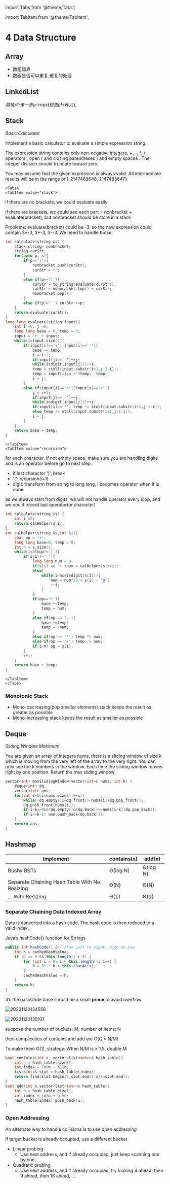 import Tabs from '@theme/Tabs';

import TabItem from '@theme/TabItem';

# 4 Data Structure
## Array

- 数组越界
- 数组是否可以重复,重复的处理

## LinkedList

*易错点:每一步p->next检查p!=NULL*

## Stack

*Basic Calculator*

Implement a basic calculator to evaluate a simple expression string.

The expression string contains only non-negative integers, +, -, *, / operators , open ( and closing parentheses ) and empty spaces . The integer division should truncate toward zero.

You may assume that the given expression is always valid. All intermediate results will be in the range of [-2147483648, 2147483647]

```mdx-code-block
<Tabs>
<TabItem value="stack">
```

if there are no brackets, we could evaluate easily

if there are brackets, we could see each part = nonbracket + evaluate(bracket), but nonbracket should be store in a stack

Problems: evaluate(bracket) could be -3, so the new expression could contain 3*-3, 3+-3, 3--3. We need to handle those.

```cpp
int calculate(string &s) {
    stack<string> nonbracket;
    string curStr; 
    for(auto p: s){
        if(p=='('){
            nonbracket.push(curStr);
            curStr = "";
        }
        else if(p==')'){
            curStr = to_string(evaluate(curStr));
            curStr = nonbracket.top() + curStr;
            nonbracket.pop();
        }
        else if(p!=' ') curStr +=p;
    }
    return evaluate(curStr);
}
long long evaluate(string input){
    int i =0, j =0;
    long long base = 0, temp = 0;
    input = '+' + input;
    while(i<input.size()){
        if(input[i]=='+'||input[i]=='-'){
            base += temp;
            j = i+1;
            if(input[j]=='-')++j;
            while(isdigit(input[j]))++j;
            temp = stoll(input.substr(i+1,j-1-i));
            temp = input[i]=='+'?temp: -temp;
            i = j;
        }
        else if(input[i]=='*'||input[i]=='/'){
            j = i+1;
            if(input[j]=='-')++j;
            while(isdigit(input[j]))++j;
            if(input[i]=='*') temp *= stoll(input.substr(i+1,j-1-i));
            else temp /= stoll(input.substr(i+1,j-1-i));
            i = j;
        }
    }
    return base + temp;
}
```

```mdx-code-block
</TabItem>
<TabItem value="recursion">
```

for each character, if not empty space, make sure you are handling digits and is an operator before go to next step:
- if last character ')', break 
- '(': recursion(i+1)
- digit: transform from string to long long, i becomes operator when it is done

as we always start from digits, we will not handle operator every loop, and we could record last operator(or character)

```cpp
int calculate(string &s) {
    int i =0;
    return calHelper(s,i);
}
int calHelper(string &s,int &i){
    char op = '+';
    long long base=0, temp = 0;
    int n = s.size();
    while(i<n&&op!=')'){
        if(s[i]!=' '){
            long long num = 0;
            if(s[i] == '(')num = calHelper(s,++i);
            else{
                while(i<n&&isdigit(s[i])){
                    num = num*10 + s[i] - '0';
                    ++i;
                } 
            }
            if(op=='+'){
                base +=temp;
                temp = num;
            }
            else if(op == '-'){
                base +=temp;
                temp = -num;
            }
            else if(op == '*') temp *= num;
            else if(op == '/') temp /= num;
            if(i<n) op = s[i];
        }
        ++i;
    }
    return base + temp;
}
```
```mdx-code-block
</TabItem>
</Tabs>
```

### Monotonic Stack

- Mono-decreasing(pop smaller elements) stack keeps the result as greater as possible
- Mono-increasing stack keeps the result as smaller as possible 

## Deque

*Sliding Window Maximum*

You are given an array of integers nums, there is a sliding window of size k which is moving from the very left of the array to the very right. You can only see the k numbers in the window. Each time the sliding window moves right by one position. Return the max sliding window.

```cpp
vector<int> maxSlidingWindow(vector<int>& nums, int k) {
    deque<int> dq;
    vector<int> ans;
    for(int i=0;i<nums.size();++i){
        while(!dq.empty()&&dq.front()<nums[i])dq.pop_front();
        dq.push_front(nums[i]);
        if(i-k>=0&&!dq.empty()&&dq.back()==nums[i-k])dq.pop_back();
        if(i>=k-1) ans.push_back(dq.back());
    }
    return ans;
}
```

## Hashmap
| Implement |contains(x) | add(x)|
|-|-|-|
|Bushy BSTs|Θ(log N)|Θ(log N)|
|Separate Chaining Hash Table With No Resizing|Θ(N)|Θ(N)|
|… With Resizing|Θ(1)|Θ(1)|

### Separate Chaining Data Indexed Array

Data is converted into a hash code. The hash code is then reduced to a valid index.

Java’s hashCode() function for Strings
```java
public int hashCode() {// From Left to right: High to Low
    int h = cachedHashValue;
    if (h == 0 && this.length() > 0) {
        for (int i = 0; i < this.length(); i++) {
            h = 31 * h + this.charAt(i);
        }
        cachedHashValue = h;
    }
    return h;
}
```

31: the hashCode base should be a small **prime** to avoid overflow

![20221120134556](https://raw.githubusercontent.com/zxc2012/image/main/20221120134556.png)


![20221120135107](https://raw.githubusercontent.com/zxc2012/image/main/20221120135107.png)

suppose the number of buckets: M, number of items: N

then complexities of contains and add are O(Q = N/M) 

To make them O(1), strategy: When N/M is ≥ 1.5, double M
 

```cpp
bool contains(int x, vector<list<int>>& hash_table){
    int n = hash_table.size();
    int index = (x%n + n)%n;
    list<int>& slot = hash_table[index]; 
    return find(slot.begin(),slot.end(),x)!=slot.end();
}
bool add(int x,vector<list<int>>& hash_table){
    int n = hash_table.size();
    int index = (x%n + n)%n;
    hash_table[index].push_back(x);
}
```

### Open Addressing 

An alternate way to handle collisions is to use open addressing

If target bucket is already occupied, use a different bucket
- Linear probing
    - Use next address, and if already occupied, just keep scanning one by one.
- Quadratic probing
    - Use next address, and if already occupied, try looking 4 ahead, then 9 ahead, then 16 ahead, ...